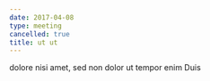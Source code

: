 ```yaml
---
date: 2017-04-08
type: meeting
cancelled: true
title: ut ut
---
```

dolore nisi amet, sed non dolor ut tempor enim Duis